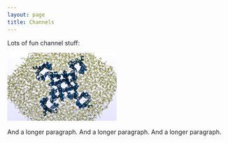 ```yaml
---
layout: page
title: Channels
---
```


Lots of fun channel stuff:

<img src="assets/render_top.png" alt="NaV Channel" 
        width="250" />

And a longer paragraph. And a longer paragraph. 
And a longer paragraph. 

